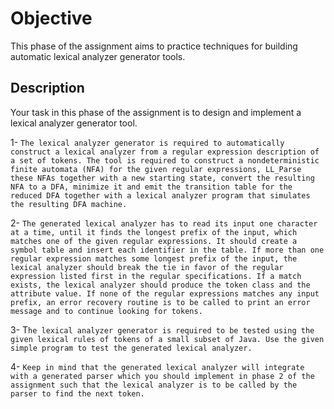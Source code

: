 # Objective
This phase of the assignment aims to practice techniques for building automatic lexical
analyzer generator tools.
## Description
Your task in this phase of the assignment is to design and implement a lexical analyzer
generator tool.

1- `The lexical analyzer generator is required to automatically construct a lexical
analyzer from a regular expression description of a set of tokens. The tool is required
to construct a nondeterministic finite automata (NFA) for the given regular
expressions, LL_Parse these NFAs together with a new starting state, convert the
resulting NFA to a DFA, minimize it and emit the transition table for the reduced DFA
together with a lexical analyzer program that simulates the resulting DFA machine.
`

2- `The generated lexical analyzer has to read its input one character at a time, until it
finds the longest prefix of the input, which matches one of the given regular
expressions. It should create a symbol table and insert each identifier in the table. If
more than one regular expression matches some longest prefix of the input, the lexical
analyzer should break the tie in favor of the regular expression listed first in the
regular specifications. If a match exists, the lexical analyzer should produce the token
class and the attribute value. If none of the regular expressions matches any input
prefix, an error recovery routine is to be called to print an error message and to
continue looking for tokens.`

3- T`he lexical analyzer generator is required to be tested using the given lexical rules of
tokens of a small subset of Java. Use the given simple program to test the generated
lexical analyzer.`

4- `Keep in mind that the generated lexical analyzer will integrate with a generated
parser which you should implement in phase 2 of the assignment such that the lexical
analyzer is to be called by the parser to find the next token.`